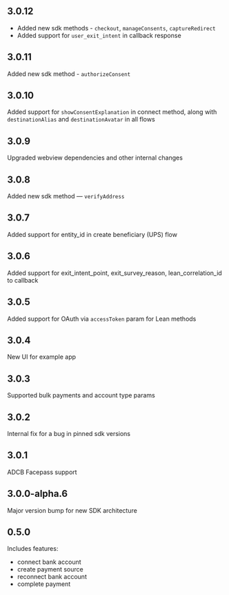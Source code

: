 ## 3.0.12
- Added new sdk methods - `checkout`, `manageConsents`, `captureRedirect`
- Added support for `user_exit_intent` in callback response

## 3.0.11

Added new sdk method - `authorizeConsent`

## 3.0.10

Added support for `showConsentExplanation` in connect method, along with `destinationAlias` and `destinationAvatar` in all flows

## 3.0.9

Upgraded webview dependencies and other internal changes

## 3.0.8

Added new sdk method — `verifyAddress`

## 3.0.7

Added support for entity_id in create beneficiary (UPS) flow

## 3.0.6

Added support for exit_intent_point, exit_survey_reason, lean_correlation_id to callback

## 3.0.5

Added support for OAuth via `accessToken` param for Lean methods

## 3.0.4

New UI for example app

## 3.0.3

Supported bulk payments and account type params

## 3.0.2

Internal fix for a bug in pinned sdk versions

## 3.0.1

ADCB Facepass support

## 3.0.0-alpha.6

Major version bump for new SDK architecture

## 0.5.0

Includes features:

- connect bank account
- create payment source
- reconnect bank account
- complete payment
